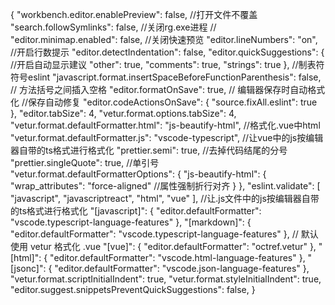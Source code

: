 {
    "workbench.editor.enablePreview": false, //打开文件不覆盖
    "search.followSymlinks": false, //关闭rg.exe进程
    // "editor.minimap.enabled": false, //关闭快速预览
    "editor.lineNumbers": "on", //开启行数提示
    "editor.detectIndentation": false,
    "editor.quickSuggestions": {
        //开启自动显示建议
        "other": true,
        "comments": true,
        "strings": true
    }, //制表符符号eslint
    "javascript.format.insertSpaceBeforeFunctionParenthesis": false, // 方法括号之间插入空格
    "editor.formatOnSave": true, // 编辑器保存时自动格式化
    //保存自动修复
    "editor.codeActionsOnSave": {
        "source.fixAll.eslint": true
    },
    "editor.tabSize": 4,
    "vetur.format.options.tabSize": 4,
    "vetur.format.defaultFormatter.html": "js-beautify-html", //格式化.vue中html
    "vetur.format.defaultFormatter.js": "vscode-typescript", //让vue中的js按编辑器自带的ts格式进行格式化
    "prettier.semi": true, //去掉代码结尾的分号
    "prettier.singleQuote": true, //单引号
    "vetur.format.defaultFormatterOptions": {
        "js-beautify-html": {
            "wrap_attributes": "force-aligned" //属性强制折行对齐
        }
    },
    "eslint.validate": [
        "javascript",
        "javascriptreact",
        "html",
        "vue"
    ],
    //让.js文件中的js按编辑器自带的ts格式进行格式化
    "[javascript]": {
        "editor.defaultFormatter": "vscode.typescript-language-features"
    },
    "[markdown]": {
        "editor.defaultFormatter": "vscode.typescript-language-features"
    },
    // 默认使用 vetur 格式化 .vue
    "[vue]": {
        "editor.defaultFormatter": "octref.vetur"
    },
    "[html]": {
        "editor.defaultFormatter": "vscode.html-language-features"
    },
    "[jsonc]": {
        "editor.defaultFormatter": "vscode.json-language-features"
    },
    "vetur.format.scriptInitialIndent": true,
    "vetur.format.styleInitialIndent": true,
    "editor.suggest.snippetsPreventQuickSuggestions": false,
}